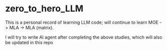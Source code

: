 # zero_to_hero_LLM

This is a personal record of learning LLM code; will continue to learn MOE -> MLA -> MLA (matrix).

I will try to write AI agent after completing the above studies, which will also be updated in this repo